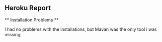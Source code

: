 ## Heroku Report

** Installation Problems **

I had no problems with the installations, but Mavan was the only tool i was missing
